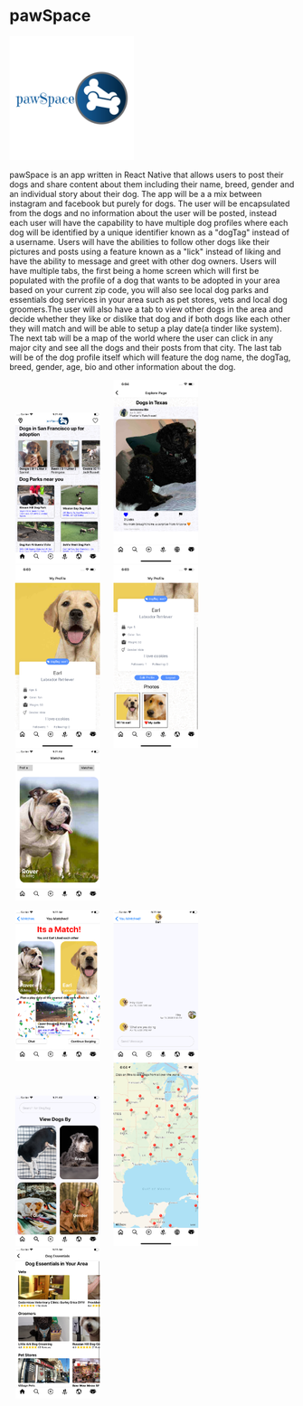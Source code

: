 # pawSpace
<div>
    <img src="assets/logo.png" width="220" height="220"/>

pawSpace is an app written in React Native that allows users to post their dogs and share content about them including their name, breed, gender and an individual story about their dog. The app will be a a mix between instagram and facebook but purely for dogs. The user will be encapsulated from the dogs and no information about the user will be posted, instead each user will have the capability to have multiple dog profiles where each dog will be identified by a unique identifier known as a "dogTag" instead of a username. Users will have the abilities to follow other dogs like their pictures and posts using a feature known as a "lick" instead of liking and have the ability to message and greet with other dog owners. Users will have multiple tabs, the first being a home screen which will first be populated with the profile of a dog that wants to be adopted in your area based on your current zip code, you will also see local dog parks and essentials dog services in your area such as pet stores, vets and local dog groomers.The user will also have a tab to view other dogs in the area and decide whether they like or dislike that dog and if both dogs like each other they will match and will be able to setup a play date(a tinder like system). The next tab will be a map of the world where the user can click in any major city and see all the dogs and their posts from that city. The last tab will be of the dog profile itself which will feature the dog name, the dogTag, breed, gender, age, bio and other information about the dog.

</div>
  
  <p float="left">
  <img src="Screenshots/Simulator Screen Shot - iPhone 8 Plus - 2020-04-30 at 09.21.11.png" width="150" hspace="10"/>
  <img src="Screenshots/Simulator Screen Shot - iPhone 11 Pro Max - 2020-04-30 at 06.04.32.png" width="150" hspace="10"/> 
  <img src="Screenshots/Simulator Screen Shot - iPhone 11 Pro Max - 2020-04-30 at 06.03.32.png" width="150" hspace="10"/>
  <img src="Screenshots/Simulator Screen Shot - iPhone 11 Pro Max - 2020-04-30 at 06.03.35.png" width="150" hspace="10"/>
  <img src="Screenshots/Simulator Screen Shot - iPhone 8 Plus - 2020-04-30 at 09.21.37.png" width="150" hspace="10"/>
</p>

 <p float="left">
<img src="Screenshots/Simulator Screen Shot - iPhone 8 Plus - 2020-04-30 at 09.22.06.png" width="150" hspace="10"/>
  <img src="Screenshots/Simulator Screen Shot - iPhone 8 Plus - 2020-04-30 at 09.22.12.png" width="150" hspace="10"/>
  <img src="Screenshots/Simulator Screen Shot - iPhone 8 Plus - 2020-04-30 at 09.21.32.png" width="150" hspace="10"/>
  <img src="Screenshots/Simulator Screen Shot - iPhone 11 Pro Max - 2020-04-30 at 06.04.18.png" width="150" hspace="10"/>
  <img src="Screenshots/Simulator Screen Shot - iPhone 8 Plus - 2020-04-30 at 09.23.45.png" width="150" hspace="10"/>
  </p>


